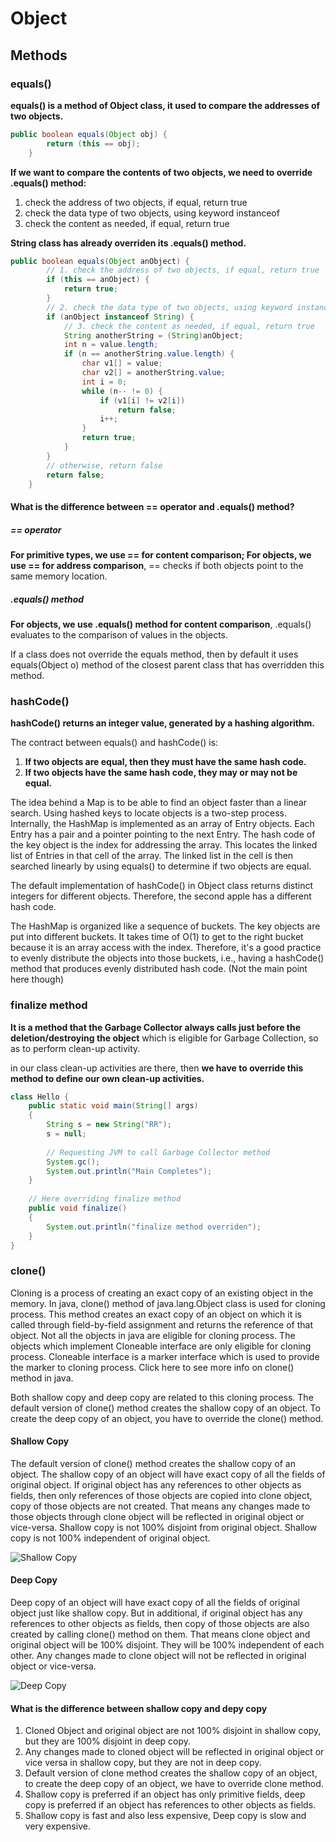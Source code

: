 # Object

## Methods

### equals()
**equals() is a method of Object class, it used to compare the addresses of two objects.**
```java
public boolean equals(Object obj) {
        return (this == obj);
    }
```

**If we want to compare the contents of two objects, we need to override .equals() method:**

1. check the address of two objects, if equal, return true
2. check the data type of two objects, using keyword instanceof
3. check the content as needed, if equal, return true

**String class has already overriden its .equals() method.**
```java
public boolean equals(Object anObject) {
	    // 1. check the address of two objects, if equal, return true
        if (this == anObject) {
            return true;
        }
        // 2. check the data type of two objects, using keyword instanceof
        if (anObject instanceof String) {
        	// 3. check the content as needed, if equal, return true
            String anotherString = (String)anObject;
            int n = value.length;
            if (n == anotherString.value.length) {
                char v1[] = value;
                char v2[] = anotherString.value;
                int i = 0;
                while (n-- != 0) {
                    if (v1[i] != v2[i])
                        return false;
                    i++;
                }
                return true;
            }
        }
        // otherwise, return false
        return false;
    }
``` 

#### What is the difference between == operator and .equals() method?
##### == operator
**For primitive types, we use == for content comparison; For objects, we use == for address comparison**, == checks if both objects point to the same memory location.

##### .equals() method
**For objects, we use .equals() method for content comparison**, .equals() evaluates to the comparison of values in the objects.

If a class does not override the equals method, then by default it uses equals(Object o) method of the closest parent class that has overridden this method. 

### hashCode()
**hashCode() returns an integer value, generated by a hashing algorithm.**

The contract between equals() and hashCode() is:
1. **If two objects are equal, then they must have the same hash code.**
2. **If two objects have the same hash code, they may or may not be equal.**

The idea behind a Map is to be able to find an object faster than a linear search. Using hashed keys to locate objects is a two-step process. Internally, the HashMap is implemented as an array of Entry objects. Each Entry has a pair and a pointer pointing to the next Entry. The hash code of the key object is the index for addressing the array. This locates the linked list of Entries in that cell of the array. The linked list in the cell is then searched linearly by using equals() to determine if two objects are equal.

The default implementation of hashCode() in Object class returns distinct integers for different objects. Therefore, the second apple has a different hash code.

The HashMap is organized like a sequence of buckets. The key objects are put into different buckets. It takes time of O(1) to get to the right bucket because it is an array access with the index. Therefore, it's a good practice to evenly distribute the objects into those buckets, i.e., having a hashCode() method that produces evenly distributed hash code. (Not the main point here though)

### finalize method
**It is a method that the Garbage Collector always calls just before the deletion/destroying the object** which is eligible for Garbage Collection, so as to perform clean-up activity.

in our class clean-up activities are there, then **we have to override this method to define our own clean-up activities.**

```java
class Hello { 
    public static void main(String[] args) 
    { 
        String s = new String("RR"); 
        s = null; 
  
        // Requesting JVM to call Garbage Collector method 
        System.gc(); 
        System.out.println("Main Completes"); 
    } 
  
    // Here overriding finalize method 
    public void finalize() 
    { 
        System.out.println("finalize method overriden"); 
    } 
} 
```

### clone()
Cloning is a process of creating an exact copy of an existing object in the memory. In java, clone() method of java.lang.Object class is used for cloning process. This method creates an exact copy of an object on which it is called through field-by-field assignment and returns the reference of that object. Not all the objects in java are eligible for cloning process. The objects which implement Cloneable interface are only eligible for cloning process. Cloneable interface is a marker interface which is used to provide the marker to cloning process. Click here to see more info on clone() method in java.

Both shallow copy and deep copy are related to this cloning process. The default version of clone() method creates the shallow copy of an object. To create the deep copy of an object, you have to override the clone() method.

#### Shallow Copy
The default version of clone() method creates the shallow copy of an object. The shallow copy of an object will have exact copy of all the fields of original object. If original object has any references to other objects as fields, then only references of those objects are copied into clone object, copy of those objects are not created. That means any changes made to those objects through clone object will be reflected in original object or vice-versa. Shallow copy is not 100% disjoint from original object. Shallow copy is not 100% independent of original object.

![Shallow Copy](https://i0.wp.com/javaconceptoftheday.com/wp-content/uploads/2015/04/ShallowCopy.png?w=1200)

#### Deep Copy
Deep copy of an object will have exact copy of all the fields of original object just like shallow copy. But in additional, if original object has any references to other objects as fields, then copy of those objects are also created by calling clone() method on them. That means clone object and original object will be 100% disjoint. They will be 100% independent of each other. Any changes made to clone object will not be reflected in original object or vice-versa.

![Deep Copy](https://i2.wp.com/javaconceptoftheday.com/wp-content/uploads/2015/04/DeepCopy.png?w=1200)

#### What is the difference between shallow copy and depy copy
1. Cloned Object and original object are not 100% disjoint in shallow copy, but they are 100% disjoint in deep copy.
2. Any changes made to cloned object will be reflected in original object or vice versa in shallow copy, but they are not in deep copy.
3. Default version of clone method creates the shallow copy of an object, to create the deep copy of an object, we have to override clone method.
4. Shallow copy is preferred if an object has only primitive fields, deep copy is preferred if an object has references to other objects as fields.
5. Shallow copy is fast and also less expensive, Deep copy is slow and very expensive.







